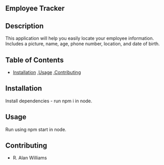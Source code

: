 ## Employee Tracker
## Description
This application will help you easily locate your employee information. Includes a picture, name, age, phone number, location, and date of birth.
## Table of Contents
* [Installation](#installation) 
,[Usage](#usage) 
,[Contributing](#contributing)  

## Installation
Install dependencies - run npm i in node.
## Usage
Run using npm start in node.
## Contributing
* R. Alan Williams
